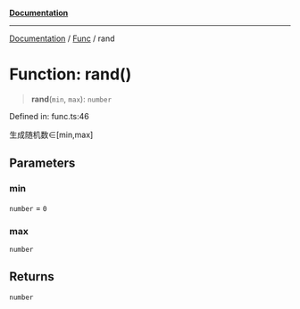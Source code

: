 [**Documentation**](../../../README.md)

***

[Documentation](../../../globals.md) / [Func](../README.md) / rand

# Function: rand()

> **rand**(`min`, `max`): `number`

Defined in: func.ts:46

生成随机数∈[min,max]

## Parameters

### min

`number` = `0`

### max

`number`

## Returns

`number`
